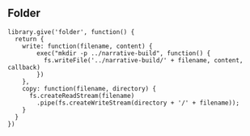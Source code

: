 Folder
------

    library.give('folder', function() {
      return {
        write: function(filename, content) {
            exec("mkdir -p ../narrative-build", function() {
              fs.writeFile('../narrative-build/' + filename, content, callback)
            })
        },
        copy: function(filename, directory) {
          fs.createReadStream(filename)
            .pipe(fs.createWriteStream(directory + '/' + filename));
        }
      }
    })
